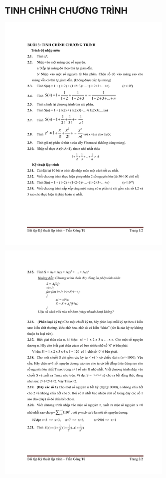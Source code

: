 # TINH CHỈNH CHƯƠNG TRÌNH

![Tinh chỉnh chương trình](./images/3-01.png)

![Tinh chỉnh chương trình](./images/3-02.png)
